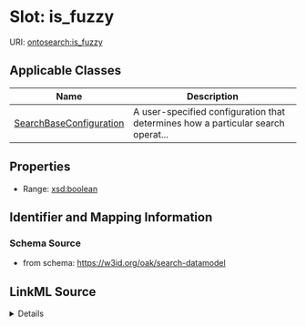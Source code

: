 # Slot: is_fuzzy

URI: [ontosearch:is_fuzzy](https://w3id.org/oak/search-datamodel/is_fuzzy)



<!-- no inheritance hierarchy -->




## Applicable Classes

| Name | Description |
| --- | --- |
[SearchBaseConfiguration](SearchBaseConfiguration.md) | A user-specified configuration that determines how a particular search operat...






## Properties

* Range: [xsd:boolean](http://www.w3.org/2001/XMLSchema#boolean)







## Identifier and Mapping Information







### Schema Source


* from schema: https://w3id.org/oak/search-datamodel




## LinkML Source

<details>
```yaml
name: is_fuzzy
from_schema: https://w3id.org/oak/search-datamodel
rank: 1000
alias: is_fuzzy
owner: SearchBaseConfiguration
domain_of:
- SearchBaseConfiguration
range: boolean

```
</details>